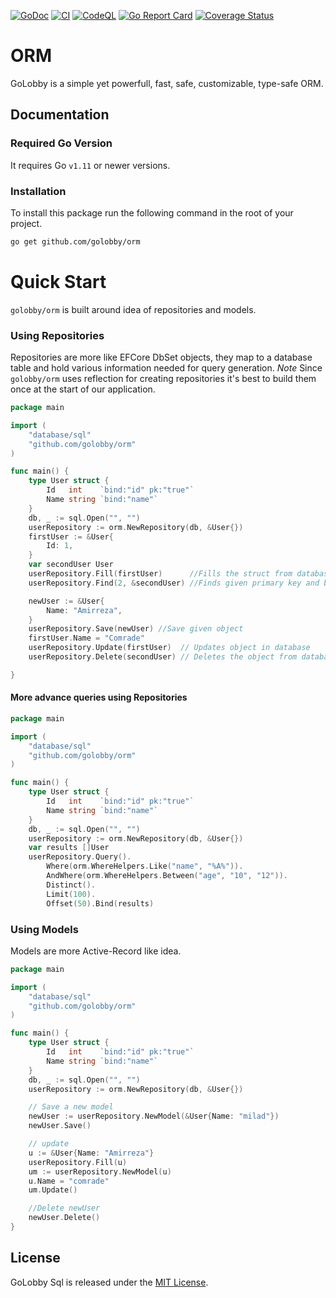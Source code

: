 [![GoDoc](https://godoc.org/github.com/golobby/orm?status.svg)](https://godoc.org/github.com/golobby/sql)
[![CI](https://github.com/golobby/orm/actions/workflows/ci.yml/badge.svg)](https://github.com/golobby/sql/actions/workflows/ci.yml)
[![CodeQL](https://github.com/golobby/orm/workflows/CodeQL/badge.svg)](https://github.com/golobby/config/actions?query=workflow%3ACodeQL)
[![Go Report Card](https://goreportcard.com/badge/github.com/golobby/orm)](https://goreportcard.com/report/github.com/golobby/sql)
[![Coverage Status](https://coveralls.io/repos/github/golobby/orm/badge.svg)](https://coveralls.io/github/golobby/sql?branch=master)

# ORM

GoLobby is a simple yet powerfull, fast, safe, customizable, type-safe ORM.

## Documentation

### Required Go Version

It requires Go `v1.11` or newer versions.

### Installation

To install this package run the following command in the root of your project.

```bash
go get github.com/golobby/orm
```

# Quick Start

`golobby/orm` is built around idea of repositories and models.

### Using Repositories

Repositories are more like EFCore DbSet objects, they map to a database table and hold various information needed for
query generation.
*Note* Since `golobby/orm` uses reflection for creating repositories it's best to build them once at the start of our
application.<br/>

```go
package main

import (
	"database/sql"
	"github.com/golobby/orm"
)

func main() {
	type User struct {
		Id   int    `bind:"id" pk:"true"`
		Name string `bind:"name"`
	}
	db, _ := sql.Open("", "")
	userRepository := orm.NewRepository(db, &User{})
	firstUser := &User{
		Id: 1,
	}
	var secondUser User
	userRepository.Fill(firstUser)      //Fills the struct from database using present fields ( better to have to PK )
	userRepository.Find(2, &secondUser) //Finds given primary key and binds it to the given struct

	newUser := &User{
		Name: "Amirreza",
	}
	userRepository.Save(newUser) //Save given object
	firstUser.Name = "Comrade"
	userRepository.Update(firstUser)  // Updates object in database
	userRepository.Delete(secondUser) // Deletes the object from database

}
```

#### More advance queries using Repositories

```go
package main

import (
	"database/sql"
	"github.com/golobby/orm"
)

func main() {
	type User struct {
		Id   int    `bind:"id" pk:"true"`
		Name string `bind:"name"`
	}
	db, _ := sql.Open("", "")
	userRepository := orm.NewRepository(db, &User{})
	var results []User
	userRepository.Query().
		Where(orm.WhereHelpers.Like("name", "%A%")).
		AndWhere(orm.WhereHelpers.Between("age", "10", "12")).
		Distinct().
		Limit(100).
		Offset(50).Bind(results)
```

### Using Models

Models are more Active-Record like idea.

```go
package main

import (
	"database/sql"
	"github.com/golobby/orm"
)

func main() {
	type User struct {
		Id   int    `bind:"id" pk:"true"`
		Name string `bind:"name"`
	}
	db, _ := sql.Open("", "")
	userRepository := orm.NewRepository(db, &User{})

	// Save a new model
	newUser := userRepository.NewModel(&User{Name: "milad"})
	newUser.Save()

	// update
	u := &User{Name: "Amirreza"}
	userRepository.Fill(u)
	um := userRepository.NewModel(u)
	u.Name = "comrade"
	um.Update()

	//Delete newUser
	newUser.Delete()
}
```

[//]: # (Repositories are built on top of two items.)

[//]: # (### QueryBuilder)

[//]: # (Abstract SQL syntax into a Go API with builder pattern.)

[//]: # ()

[//]: # (### Bind)

[//]: # (Bind feature sql.Rows to a struct.)

[//]: # (In this example we are binding result of query which contains multiple rows into slice.)

[//]: # (```go)

[//]: # (    users := []User{&User{}, &User{}})

[//]: # (    rows, _ := db.Query&#40;`SELECT * FROM users`&#41;)

[//]: # (    _ = bind.Bind&#40;rows, users&#41;)

[//]: # (```)

[//]: # ()

[//]: # (bind also supports nested structs.)

[//]: # (```go)

[//]: # ()

[//]: # (type ComplexUser struct {)

[//]: # (	ID      int    `bind:"id"`)

[//]: # (	Name    string `bind:"name"`)

[//]: # (	Address Address)

[//]: # (})

[//]: # ()

[//]: # (type Address struct {)

[//]: # (	ID   int    `bind:"id"`)

[//]: # (	Path string `bind:"path"`)

[//]: # (})

[//]: # ()

[//]: # (rows, err := db.Query&#40;`SELECT users.id, users.name, addresses.id, addresses.path FROM users INNER JOIN addresses ON addresses.user_id = users.id`&#41;)

[//]: # ()

[//]: # (amirreza := &ComplexUser{})

[//]: # (milad := &ComplexUser{})

[//]: # ()

[//]: # (err = Bind&#40;rows, []*ComplexUser{amirreza, milad}&#41;)

[//]: # ()

[//]: # ()

[//]: # (assert.Equal&#40;t, "amirreza", amirreza.Name&#41;)

[//]: # (assert.Equal&#40;t, "milad", milad.Name&#41;)

[//]: # ()

[//]: # (//Nested struct also has filled)

[//]: # (assert.Equal&#40;t, "kianpars", amirreza.Address.Path&#41;)

[//]: # (assert.Equal&#40;t, "delfan", milad.Address.Path&#41;)

[//]: # (assert.Equal&#40;t, 2, milad.Address.ID&#41;)

[//]: # (assert.Equal&#40;t, 1, amirreza.Address.ID&#41;)

[//]: # ()

[//]: # (```)

[//]: # (for more info on `bind` see [bind\_test.go]&#40;https://github.com/golobby/sql/tree/master/bind/bind_test.go&#41;)

## License

GoLobby Sql is released under the [MIT License](http://opensource.org/licenses/mit-license.php).
